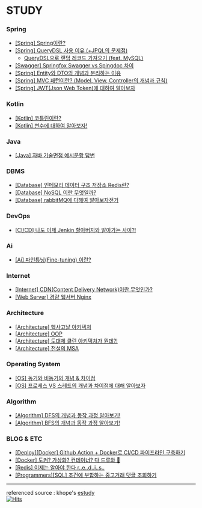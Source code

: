 # STUDY

### Spring
- [[Spring] Spring이란?](https://github.com/miraexhoi/study/blob/main/Back-End/Spring/spring.md)
- [[Spring] QueryDSL 사용 이유 (+JPQL의 문제점)](https://github.com/miraexhoi/study/blob/main/Back-End/Spring/querydsl.md)  
  - [QueryDSL으로 랜덤 레코드 가져오기 (feat. MySQL)](https://miraexhoi.tistory.com/3)
- [[Swagger] Springfox Swagger vs Spingdoc 차이](https://github.com/miraexhoi/study/blob/main/Back-End/Spring/swagger.md)
- [[Spring] Entity와 DTO의 개념과 분리하는 이유](https://github.com/miraexhoi/study/blob/main/Back-End/Spring/entityvsdto.md)
- [[Spring] MVC 패턴이란? (Model, View, Controller의 개념과 규칙)](https://github.com/miraexhoi/study/blob/main/Back-End/Spring/mvc.md)
- [[Spring] JWT(Json Web Token)에 대하여 알아보자](https://github.com/miraexhoi/study/blob/main/Back-End/Spring/jwt.md)

### Kotlin
- [[Kotlin] 코틀린이란?](https://github.com/miraexhoi/study/blob/master/Back-End/Kotlin/kotlin.md)
- [[Kotlin] 변수에 대하여 알아보자!](https://github.com/miraexhoi/study/blob/master/Back-End/Kotlin/variable.md)

### Java
- [[Java] 자바 기술면접 예시문항 답변](https://github.com/miraexhoi/study/blob/master/Back-End/Java/interview.md)

### DBMS
- [[Database] 인메모리 데이터 구조 저장소 Redis란?](https://github.com/miraexhoi/study/blob/master/Back-End/DBMS/redis.md)
- [[Database] NoSQL 이란 무엇일까?](https://github.com/miraexhoi/study/blob/master/Back-End/DBMS/nosql.md)
- [[Database] rabbitMQ에 다해여 알아보자전거](https://github.com/miraexhoi/study/blob/master/Back-End/DBMS/rabbitmq.md)

### DevOps
- [[CI/CD] 나도 이제 Jenkin 할아버지와 알아가는 사이?!](https://github.com/miraexhoi/study/blob/master/DevOps/CICD/jenkins.md)

### Ai
- [[Ai] 파인튜닝(Fine-tuning) 이란?](https://github.com/miraexhoi/study/blob/master/Computer%20Science%20/Ai/OpenAi/finetuning.md)

### Internet
- [[Internet] CDN(Content Delivery Network)이란 무엇인가?](https://github.com/miraexhoi/study/blob/master/Internet/cdn.md)
- [[Web Server] 경량 웹서버 Nginx](https://github.com/miraexhoi/study/blob/master/Internet/Web%20Server/nginx.md)

### Architecture
- [[Architecture] 헥사고날 아키텍처](https://github.com/miraexhoi/study/blob/master/Architecture/hexagonal.md)
- [[Architecture] OOP](https://github.com/miraexhoi/study/blob/master/Architecture/oop.md)
- [[Architecture] 도대체 클린 아키택처가 뭔데?!](https://github.com/miraexhoi/study/blob/master/Architecture/clean.md)
- [[Architecture] 전설의 MSA](https://github.com/miraexhoi/study/blob/master/Architecture/msa.md)

### Operating System
- [[OS] 동기와 비동기의 개념 & 차이점](https://github.com/miraexhoi/study/blob/master/Operating%20System/synvsasyn.md)
- [[OS] 프로세스 VS 스레드의 개념과 차이점에 대해 알아보자](https://github.com/miraexhoi/study/blob/master/Operating%20System/processvsthread.md)

### Algorithm
- [[Algorithm] DFS의 개념과 동작 과정 알아보기!](https://github.com/miraexhoi/study/blob/master/Computer%20Science%20/Algorithm/dfs.md)
- [[Algorithm] BFS의 개념과 동작 과정 알아보기!](https://github.com/miraexhoi/study/blob/master/Computer%20Science%20/Algorithm/bfs.md)

### BLOG & ETC
- [[Deploy][Docker] Github Action + Docker로 CI/CD 파이프라인 구축하기](https://velog.io/@miraexhoi/Github-Action-Docker%EB%A1%9C-CICD-%ED%8C%8C%EC%9D%B4%ED%94%84%EB%9D%BC%EC%9D%B8-%EA%B5%AC%EC%B6%95%ED%95%98%EA%B8%B0)
- [[Docker] 도커? 가상화? 컨테이너? 다 드루와 😤](https://velog.io/@miraexhoi/%EB%8F%84%EC%BB%A4-%EA%B0%80%EC%83%81%ED%99%94-%EC%BB%A8%ED%85%8C%EC%9D%B4%EB%84%88-%EB%8B%A4-%EB%93%9C%EB%A3%A8%EC%99%80)
- [[Redis] 이제는 알아야 한다 r..e..d..i..s..](https://velog.io/@miraexhoi/%EC%9D%B4%EC%A0%9C%EB%8A%94-%EC%95%8C%EC%95%84%EC%95%BC-%ED%95%9C%EB%8B%A4-r..e..d..i..s)
- [[Programmers][SQL] 조건에 부합하는 중고거래 댓글 조회하기](https://velog.io/@miraexhoi/%ED%94%84%EB%A1%9C%EA%B7%B8%EB%9E%98%EB%A8%B8%EC%8A%A4-%EC%A1%B0%EA%B1%B4%EC%97%90-%EB%B6%80%ED%95%A9%ED%95%98%EB%8A%94-%EC%A4%91%EA%B3%A0%EA%B1%B0%EB%9E%98-%EB%8C%93%EA%B8%80-%EC%A1%B0%ED%9A%8C%ED%95%98%EA%B8%B0)

---
referenced source : khope's [estudy](https://github.com/esperar/estudy)  
[![Hits](https://hits.seeyoufarm.com/api/count/incr/badge.svg?url=https://github.com/miraexhoi/study.com%2Fgjbae1212%2Fhit-counter)](https://hits.seeyoufarm.com)
